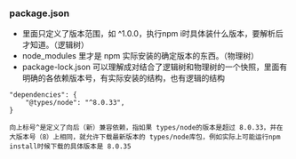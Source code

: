 ### package.json

- 里面只定义了版本范围，如 ^1.0.0，执行npm i时具体装什么版本，要解析后才知道。（逻辑树）
- node_modules 里才是 npm 实际安装的确定版本的东西。（物理树）
- package-lock.json 可以理解成对结合了逻辑树和物理树的一个快照，里面有明确的各依赖版本号，有实际安装的结构，也有逻辑的结构

```JS
"dependencies": {
	"@types/node": "^8.0.33",
}
  
向上标号^是定义了向后（新）兼容依赖，指如果 types/node的版本是超过 8.0.33，并在大版本号（8）上相同，就允许下载最新版本的 types/node库包，例如实际上可能运行npm install时候下载的具体版本是 8.0.35
```

